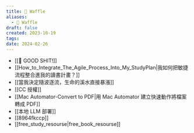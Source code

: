 ```yaml
---
title: 🧇 Waffle
aliases:
  - 🧇 Waffle
draft: false
created: 2023-10-19
tags: 
date: 2024-02-26
---
```

- [[💩 GOOD SHIT!]]
- [[How_to_Integrate_The_Agile_Process_Into_My_StudyPlan|我如何把敏捷流程整合進我的讀書計畫？]]
- [[當我決定隨波逐流，生命的溪水直接暴漲]]
- [[CC 授權]]
- [[Mac Automator-Convert to PDF|用 Mac Automator 建立快速動作將檔案轉成 PDF]]
- [[本地 LLM 部署]]
- [[8964fkccp]]
- [[free_study_resourse|free_book_resourse]]